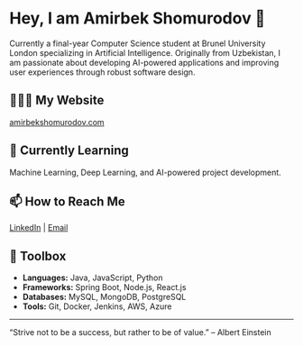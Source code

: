 # Hey, I am Amirbek Shomurodov 👋  

Currently a final-year Computer Science student at Brunel University London specializing in Artificial Intelligence. Originally from Uzbekistan, I am passionate about developing AI-powered applications and improving user experiences through robust software design.

## 👨🏻‍💻 My Website  
[amirbekshomurodov.com](https://amirbekshomurodov.com)  

## 🌱 Currently Learning  
Machine Learning, Deep Learning, and AI-powered project development.  

## 📫 How to Reach Me  
[LinkedIn](https://linkedin.com/in/amirbekshomurodov) | [Email](mailto:amirbekshomurodov@example.com)  

## 🚀 Toolbox  
- **Languages:** Java, JavaScript, Python  
- **Frameworks:** Spring Boot, Node.js, React.js  
- **Databases:** MySQL, MongoDB, PostgreSQL  
- **Tools:** Git, Docker, Jenkins, AWS, Azure  

---

“Strive not to be a success, but rather to be of value.” – Albert Einstein  
